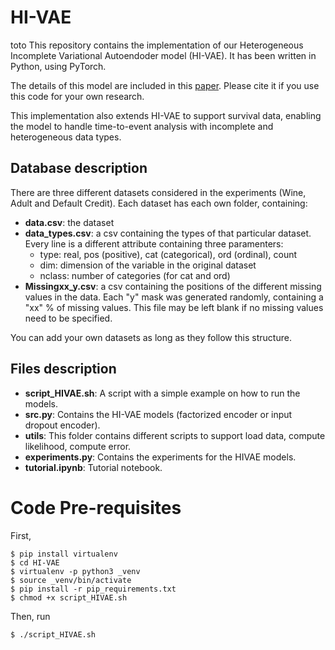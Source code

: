 # HI-VAE

toto
This repository contains the implementation of our Heterogeneous Incomplete Variational Autoendoder model (HI-VAE). It has been written in Python, using PyTorch.

The details of this model are included in this [paper](https://arxiv.org/abs/1807.03653). Please cite it if you use this code for your own research.

This implementation also extends HI-VAE to support survival data, enabling the model to handle time-to-event analysis with incomplete and heterogeneous data types.

## Database description

There are three different datasets considered in the experiments (Wine, Adult and Default Credit). Each dataset has each own folder, containing:

* **data.csv**: the dataset
* **data_types.csv**: a csv containing the types of that particular dataset. Every line is a different attribute containing three paramenters:
	* type: real, pos (positive), cat (categorical), ord (ordinal), count
	* dim: dimension of the variable in the original dataset
	* nclass: number of categories (for cat and ord)
* **Missingxx_y.csv**: a csv containing the positions of the different missing values in the data. Each "y" mask was generated randomly, containing a "xx" % of missing values. This file may be left blank if no missing values need to be specified.

You can add your own datasets as long as they follow this structure.

## Files description

* **script_HIVAE.sh**: A script with a simple example on how to run the models.
* **src.py**: Contains the HI-VAE models (factorized encoder or input dropout encoder).
* **utils**: This folder contains different scripts to support load data, compute likelihood, compute error.
* **experiments.py**: Contains the experiments for the HIVAE models.
* **tutorial.ipynb**: Tutorial notebook.


# Code Pre-requisites

First,
```console
$ pip install virtualenv
$ cd HI-VAE
$ virtualenv -p python3 _venv
$ source _venv/bin/activate
$ pip install -r pip_requirements.txt
$ chmod +x script_HIVAE.sh
```

Then, run
```console
$ ./script_HIVAE.sh
```
